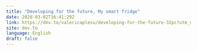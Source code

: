 ```yaml
---
title: "Developing for the future, My smart fridge"
date: 2020-03-02T16:41:29Z
link: https://dev.to/valericaplesu/developing-for-the-future-32pc?utm_medium=RSS&utm_source=news.12bit.vn
site: dev.to
language: English
draft: false
---
```

